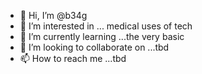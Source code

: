 - 👋 Hi, I’m @b34g
- 👀 I’m interested in ... medical uses of tech
- 🌱 I’m currently learning ...the very basic
- 💞️ I’m looking to collaborate on ...tbd
- 📫 How to reach me ...tbd
